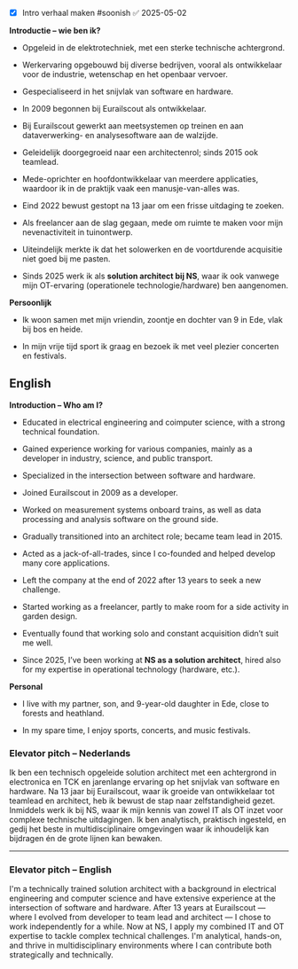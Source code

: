 - [x] Intro verhaal maken #soonish ✅ 2025-05-02

**Introductie – wie ben ik?**

- Opgeleid in de elektrotechniek, met een sterke technische achtergrond.
    
- Werkervaring opgebouwd bij diverse bedrijven, vooral als ontwikkelaar voor de industrie, wetenschap en het openbaar vervoer.
    
- Gespecialiseerd in het snijvlak van software en hardware.
    
- In 2009 begonnen bij Eurailscout als ontwikkelaar.
    
- Bij Eurailscout gewerkt aan meetsystemen op treinen en aan dataverwerking- en analyse­software aan de walzijde.
    
- Geleidelijk doorgegroeid naar een architectenrol; sinds 2015 ook teamlead.
    
- Mede-oprichter en hoofdontwikkelaar van meerdere applicaties, waardoor ik in de praktijk vaak een manusje-van-alles was.
    
- Eind 2022 bewust gestopt na 13 jaar om een frisse uitdaging te zoeken.
    
- Als freelancer aan de slag gegaan, mede om ruimte te maken voor mijn nevenactiviteit in tuinontwerp.
    
- Uiteindelijk merkte ik dat het solowerken en de voortdurende acquisitie niet goed bij me pasten.
    
- Sinds 2025 werk ik als **solution architect bij NS**, waar ik ook vanwege mijn OT-ervaring (operationele technologie/hardware) ben aangenomen.
    

**Persoonlijk**

- Ik woon samen met mijn vriendin, zoontje en dochter van 9 in Ede, vlak bij bos en heide.
    
- In mijn vrije tijd sport ik graag en bezoek ik met veel plezier concerten en festivals.


## English

**Introduction – Who am I?**

- Educated in electrical engineering and coimputer science, with a strong technical foundation.
    
- Gained experience working for various companies, mainly as a developer in industry, science, and public transport.
    
- Specialized in the intersection between software and hardware.
    
- Joined Eurailscout in 2009 as a developer.
    
- Worked on measurement systems onboard trains, as well as data processing and analysis software on the ground side.
    
- Gradually transitioned into an architect role; became team lead in 2015.
    
- Acted as a jack-of-all-trades, since I co-founded and helped develop many core applications.
    
- Left the company at the end of 2022 after 13 years to seek a new challenge.
    
- Started working as a freelancer, partly to make room for a side activity in garden design.
    
- Eventually found that working solo and constant acquisition didn’t suit me well.
    
- Since 2025, I’ve been working at **NS as a solution architect**, hired also for my expertise in operational technology (hardware, etc.).
    

**Personal**

- I live with my partner, son, and 9-year-old daughter in Ede, close to forests and heathland.
    
- In my spare time, I enjoy sports, concerts, and music festivals.


### **Elevator pitch – Nederlands**

Ik ben een technisch opgeleide solution architect met een achtergrond in electronica en TCK en jarenlange ervaring op het snijvlak van software en hardware. Na 13 jaar bij Eurailscout, waar ik groeide van ontwikkelaar tot teamlead en architect, heb ik bewust de stap naar zelfstandigheid gezet. Inmiddels werk ik bij NS, waar ik mijn kennis van zowel IT als OT inzet voor complexe technische uitdagingen. Ik ben analytisch, praktisch ingesteld, en gedij het beste in multidisciplinaire omgevingen waar ik inhoudelijk kan bijdragen én de grote lijnen kan bewaken.

---

### **Elevator pitch – English**

I'm a technically trained solution architect with a background in electrical engineering and computer science and have extensive experience at the intersection of software and hardware. After 13 years at Eurailscout — where I evolved from developer to team lead and architect — I chose to work independently for a while. Now at NS, I apply my combined IT and OT expertise to tackle complex technical challenges. I'm analytical, hands-on, and thrive in multidisciplinary environments where I can contribute both strategically and technically.
